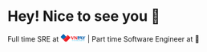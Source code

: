 # Hey! Nice to see you 👋

Full time SRE at <a href="https://vnpay.vn/"><img src="./assets/vnpay.svg" alt="VNPAY" height="15"/></a> | Part time Software Engineer at 🏡
